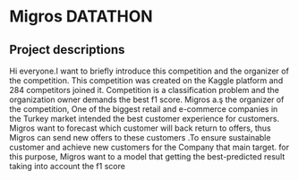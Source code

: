 # Migros DATATHON
## Project descriptions 

Hi everyone.I want to briefly introduce this competition and the organizer of the competition. This competition was created on the Kaggle platform and 284 competitors joined it. Competition is a classification problem and the organization owner demands the best f1 score. Migros a.ş the organizer of the competition, One of the biggest retail and e-commerce companies in the Turkey market intended the best customer experience for customers. Migros want to forecast which customer will back return to offers, thus  Migros can send new offers to these customers .To ensure sustainable customer and achieve new customers for the Company that main target.
for this purpose, Migros want to a model that getting the best-predicted result taking into account the f1 score


